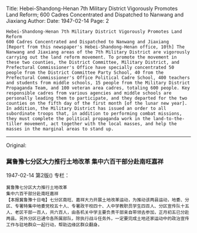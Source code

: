 Title: Hebei-Shandong-Henan 7th Military District Vigorously Promotes Land Reform; 600 Cadres Concentrated and Dispatched to Nanwang and Jiaxiang
Author:
Date: 1947-02-14
Page: 2

    Hebei-Shandong-Henan 7th Military District Vigorously Promotes Land Reform
    600 Cadres Concentrated and Dispatched to Nanwang and Jiaxiang
    [Report from this newspaper's Hebei-Shandong-Henan office, 10th] The Nanwang and Jiaxiang areas of the 7th Military District are vigorously carrying out the land reform movement. To promote the movement in these two counties, the District Committee, Military District, and Prefectural Commissioner's Office have specially concentrated 50 people from the District Committee Party School, 40 from the Prefectural Commissioner's Office Political Cadre School, 400 teachers and students from middle schools, 15 people from the Military District Propaganda Team, and 100 veteran area cadres, totaling 600 people. Key responsible cadres from various agencies and middle schools are personally leading them to participate, and they departed for the two counties on the fifth day of the first month [of the lunar new year]. In addition, the Military District has issued an order to all subordinate troops that, in addition to performing combat missions, they must complete the political propaganda work in the land-to-the-tiller movement, act together with the local masses, and help the masses in the marginal areas to stand up.



<hr /> 

Original: 


### 冀鲁豫七分区大力推行土地改革  集中六百干部分赴南旺嘉祥

1947-02-14
第2版()
专栏：

    冀鲁豫七分区大力推行土地改革
    集中六百干部分赴南旺嘉祥
    【本报冀鲁豫十日电】七分区南旺、嘉祥大力开展土地改革运动，为推动该两县运动，地委、分区、专署特集中地委党校五十人、专署政干校四十、人中学教职员学生四百人、分区宣传队十五人、老区干部一百人，共六百人，由各机关中学主要负责干部亲自带领去参加，正月初五已分赴两县。另外分区已通令各所属部队，除执行战斗任务外，一定要完成土地还家运动中的政治宣传工作与驻地群众一起行动，帮助边缘区群众翻身。
